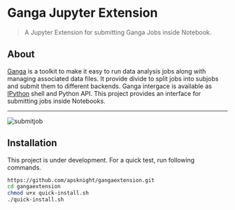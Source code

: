 # Ganga Jupyter Extension
> A Jupyter Extension for submitting Ganga Jobs inside Notebook.

## About
[Ganga](https://ganga.web.cern.ch/ganga/) is a toolkit to make it easy to run data analysis jobs along with managing associated data files. It provide divide to split jobs into subjobs and submit them to different backends. Ganga intergace is available as [IPython](https://ipython.org/) shell and Python API. This project provides an interface for submitting jobs inside Notebooks.

***

![submitjob](https://image.ibb.co/j1B8Xo/submit_job.gif)

## Installation
This project is under development. For a quick test, run following commands.

```bash
https://github.com/apsknight/gangaextension.git
cd gangaextension
chmod u+x quick-install.sh
./quick-install.sh
```